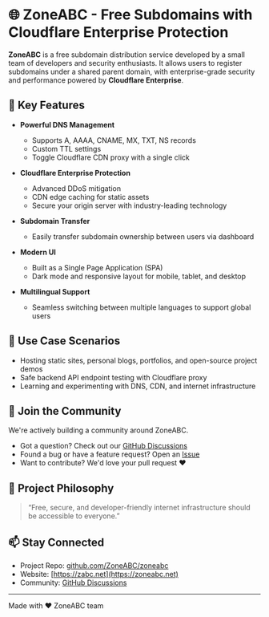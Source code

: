 # 🌐 ZoneABC - Free Subdomains with Cloudflare Enterprise Protection

**ZoneABC** is a free subdomain distribution service developed by a small team of developers and security enthusiasts. It allows users to register subdomains under a shared parent domain, with enterprise-grade security and performance powered by **Cloudflare Enterprise**.


## 🚀 Key Features

- **Powerful DNS Management**
  - Supports A, AAAA, CNAME, MX, TXT, NS records
  - Custom TTL settings
  - Toggle Cloudflare CDN proxy with a single click

- **Cloudflare Enterprise Protection**
  - Advanced DDoS mitigation
  - CDN edge caching for static assets
  - Secure your origin server with industry-leading technology

- **Subdomain Transfer**
  - Easily transfer subdomain ownership between users via dashboard

- **Modern UI**
  - Built as a Single Page Application (SPA)
  - Dark mode and responsive layout for mobile, tablet, and desktop

- **Multilingual Support**
  - Seamless switching between multiple languages to support global users


## 🔐 Use Case Scenarios

- Hosting static sites, personal blogs, portfolios, and open-source project demos
- Safe backend API endpoint testing with Cloudflare proxy
- Learning and experimenting with DNS, CDN, and internet infrastructure


## 📣 Join the Community

We're actively building a community around ZoneABC.
- Got a question? Check out our [GitHub Discussions](https://github.com/ZoneABC/ZoneABC/discussions)
- Found a bug or have a feature request? Open an [Issue](https://github.com/ZoneABC/ZoneABC/issues)
- Want to contribute? We'd love your pull request ❤️



## 🌟 Project Philosophy

> “Free, secure, and developer-friendly internet infrastructure should be accessible to everyone.”



## 📫 Stay Connected

- Project Repo: [github.com/ZoneABC/zoneabc](https://github.com/ZoneABC/ZoneABC)
- Website: [https://zabc.net](https://zoneabc.net)
- Community: [GitHub Discussions](https://github.com/ZoneABC/ZoneABC/discussions)

---

Made with ❤️ ZoneABC team
